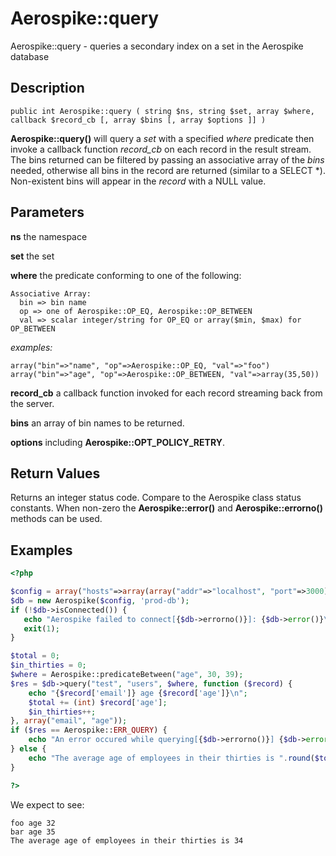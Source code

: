 
# Aerospike::query

Aerospike::query - queries a secondary index on a set in the Aerospike database

## Description

```
public int Aerospike::query ( string $ns, string $set, array $where, callback $record_cb [, array $bins [, array $options ]] )
```

**Aerospike::query()** will query a *set* with a specified *where* predicate
then invoke a callback function *record_cb* on each record in the result stream.
The bins returned can be filtered by passing an associative array of the *bins*
needed, otherwise all bins in the record are returned (similar to a SELECT \*).
Non-existent bins will appear in the *record* with a NULL value.

## Parameters

**ns** the namespace

**set** the set

**where** the predicate conforming to one of the following:
```
Associative Array:
  bin => bin name
  op => one of Aerospike::OP_EQ, Aerospike::OP_BETWEEN
  val => scalar integer/string for OP_EQ or array($min, $max) for OP_BETWEEN
```
*examples:*
```
array("bin"=>"name", "op"=>Aerospike::OP_EQ, "val"=>"foo")
array("bin"=>"age", "op"=>Aerospike::OP_BETWEEN, "val"=>array(35,50))
```

**record_cb** a callback function invoked for each record streaming back from the server.

**bins** an array of bin names to be returned.

**options** including **Aerospike::OPT_POLICY_RETRY**.

## Return Values

Returns an integer status code.  Compare to the Aerospike class status
constants.  When non-zero the **Aerospike::error()** and
**Aerospike::errorno()** methods can be used.

## Examples

```php
<?php

$config = array("hosts"=>array(array("addr"=>"localhost", "port"=>3000)));
$db = new Aerospike($config, 'prod-db');
if (!$db->isConnected()) {
   echo "Aerospike failed to connect[{$db->errorno()}]: {$db->error()}\n";
   exit(1);
}

$total = 0;
$in_thirties = 0;
$where = Aerospike::predicateBetween("age", 30, 39);
$res = $db->query("test", "users", $where, function ($record) {
    echo "{$record['email']} age {$record['age']}\n";
    $total += (int) $record['age'];
    $in_thirties++;
}, array("email", "age"));
if ($res == Aerospike::ERR_QUERY) {
    echo "An error occured while querying[{$db->errorno()}] {$db->error()}\n";
} else {
    echo "The average age of employees in their thirties is ".round($total / $in_thirties)."\n";
}

?>
```

We expect to see:

```
foo age 32
bar age 35
The average age of employees in their thirties is 34
```

